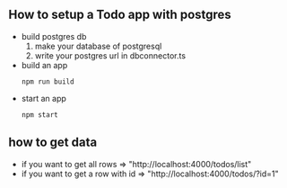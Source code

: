## How to setup a Todo app with postgres
- build postgres db
    1. make your database of postgresql
    2. write your postgres url in dbconnector.ts
- build an app
    ```
    npm run build
    ```
- start an app
    ```
    npm start
    ```
## how to get data
- if you want to get all rows => "http://localhost:4000/todos/list"
- if you want to get a row with id => "http://localhost:4000/todos/?id=1"
